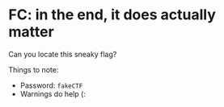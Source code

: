 # FC: in the end, it does actually matter

Can you locate this sneaky flag? 

Things to note:
- Password: `fakeCTF`
- Warnings do help (: 